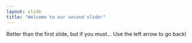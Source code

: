 ```yaml
---
layout: slide
title: "Welcome to our second slide!"
---
```

Better than the first slide, but if you must...
Use the left arrow to go back!
